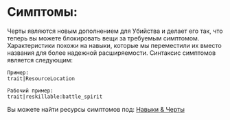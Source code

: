 # Симптомы:

Черты являются новым дополнением для Убийства и делает его так, что теперь вы можете блокировать вещи за требуемым симптомом. Характеристики похожи на навыки, которые мы переместили их вместо названия для более надежной расширяемости. Синтаксис симптомов является следующим:

    Пример:
    trait|ResourceLocation
    
    Рабочий пример:
    trait|reskillable:battle_spirit
    

Вы можете найти ресурсы симптомов под: [Навыки & Черты](/Mods/CompatSkills/Requirements/Skills_Traits/)